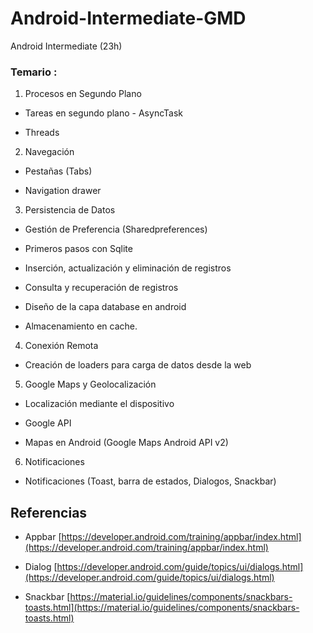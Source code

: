 # Android-Intermediate-GMD
Android Intermediate (23h)

### Temario :

1. Procesos en Segundo Plano

  - Tareas en segundo plano - AsyncTask

  - Threads

2. Navegación

  - Pestañas (Tabs)

  - Navigation drawer

3. Persistencia de Datos

  - Gestión de Preferencia (Sharedpreferences)

  - Primeros pasos con Sqlite

  - Inserción, actualización y eliminación de registros

  - Consulta y recuperación de registros

  - Diseño de la capa database en android

  - Almacenamiento en cache.

4. Conexión Remota

  - Creación de loaders para carga de datos desde la web

5. Google Maps y Geolocalización

  - Localización mediante el dispositivo

  - Google API

  - Mapas en Android (Google Maps Android API v2)

6. Notificaciones

  - Notificaciones (Toast, barra de estados, Dialogos, Snackbar)

## Referencias 

- Appbar [https://developer.android.com/training/appbar/index.html](https://developer.android.com/training/appbar/index.html)

- Dialog [https://developer.android.com/guide/topics/ui/dialogs.html](https://developer.android.com/guide/topics/ui/dialogs.html)

- Snackbar [https://material.io/guidelines/components/snackbars-toasts.html](https://material.io/guidelines/components/snackbars-toasts.html)

  
  
